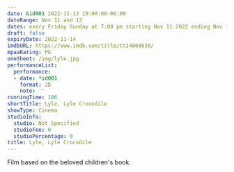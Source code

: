 ```yaml
---
date: &id001 2022-11-13 19:00:00-06:00
dateRange: Nov 11 and 13
dates: every Friday Sunday at 7:00 pm starting Nov 11 2022 ending Nov 13 2022
draft: false
expiryDate: 2022-11-14
imdbURL: https://www.imdb.com/title/tt14668630/
mpaaRating: PG
oneSheet: /img/lyle.jpg
performanceList:
  performance:
  - date: *id001
    format: 2D
    note: ''
runningTime: 106
shortTitle: Lyle, Lyle Crocodile
showType: Cinema
studioInfo:
  studio: Not Specified
  studioFee: 0
  studioPercentage: 0
title: Lyle, Lyle Crocodile
---
```


Film based on the beloved children's book.
